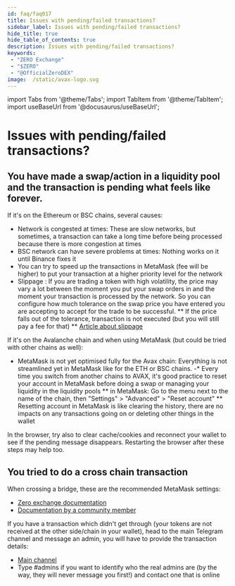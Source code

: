 ```yaml
---
id: faq/faq017
title: Issues with pending/failed transactions?
sidebar_label: Issues with pending/failed transactions?
hide_title: true
hide_table_of_contents: true
description: Issues with pending/failed transactions?
keywords:
 - "ZERO Exchange"
 - "$ZERO"
 - "@OfficialZeroDEX"
image:  /static/avax-logo.svg
---
```


import Tabs from '@theme/Tabs';
import TabItem from '@theme/TabItem';
import useBaseUrl from '@docusaurus/useBaseUrl';

# Issues with pending/failed transactions?

## You have made a swap/action in a liquidity pool and the transaction is pending what feels like forever.

If it's on the Ethereum or BSC chains, several causes:
* Network is congested at times: These are slow networks, but sometimes, a transaction can take a long time before being processed because there is more congestion at times
* BSC network can have severe problems at times: Nothing works on it until Binance fixes it
* You can try to speed up the transactions in MetaMask (fee will be higher) to put your transaction at a higher priority level for the network
* Slippage : If you are trading a token with high volatility, the price may vary a lot between the moment you put your swap orders in and the moment your transaction is processed by the network.   So you can configure how much tolerance on the swap price you have entered you are accepting to accept for the trade to be successful.
** If the price falls out of the tolerance, transaction is not executed (but you will still pay a fee for that)
** [Article about slippage](https://dexenetwork.medium.com/what-is-slippage-and-why-does-it-matter-uniswap-example-43e32d712651)


If it's on the Avalanche chain and when using MetaMask (but could be tried with other chains as well):
* MetaMask is not yet optimised fully for the Avax chain: Everything is not streamlined yet in MetaMask like for the ETH or BSC chains.
-* Every time you switch from another chains to AVAX, it's good practice to reset your account in MetaMask before doing a swap or managing your liquidity in the liquidity pools
** in MetaMask: Go to the menu next to the name of the chain, then "Settings" > "Advanced" > "Reset account"
** Resetting account in MetaMask is like clearing the history, there are no impacts on any transactions going on or deleting other things in the wallet

In the browser, try also to clear cache/cookies and reconnect your wallet to see if the pending message disappears.  Restarting the browser after these steps may help too.

## You tried to do a cross chain transaction

When crossing a bridge, these are the recommended MetaMask settings:
* [Zero exchange documentation](https://0-exchange.gitbook.io/0-exchange-docs/pinned/transaction-fails)
* [Documentation by a community member](https://zero.masternode.io/docs/eth#cross-chain-transfers)

If you have a transaction which didn't get through (your tokens are not received at the other side/chain in your wallet), head to the main Telegram channel and message an admin, you will have to provide the transaction details:
* [Main channel](https://t.me/ZeroExchangeCommunity)
* Type #admins if you want to identify who the real admins are (by the way, they will never message you first!) and contact one that is online

